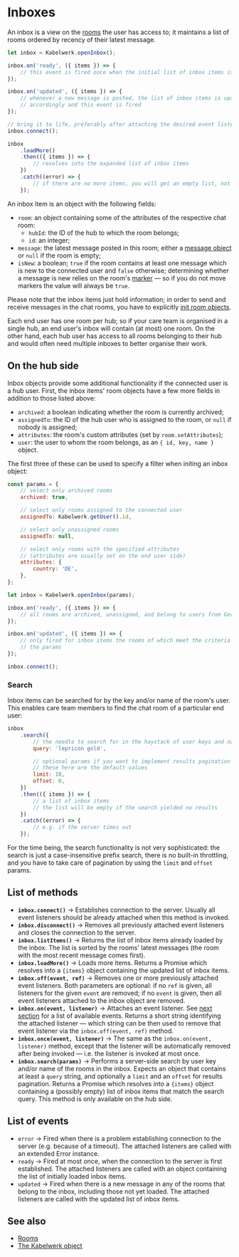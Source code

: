 # Inboxes

An inbox is a view on the [rooms](./rooms.md) the user has access to; it maintains a list of rooms ordered by recency of their latest message.

```js
let inbox = Kabelwerk.openInbox();

inbox.on('ready', ({ items }) => {
    // this event is fired once when the initial list of inbox items is loaded
});

inbox.on('updated', ({ items }) => {
    // whenever a new message is posted, the list of inbox items is updated
    // accordingly and this event is fired
});

// bring it to life, preferably after attaching the desired event listeners
inbox.connect();

inbox
    .loadMore()
    .then(({ items }) => {
        // resolves into the expanded list of inbox items
    })
    .catch((error) => {
        // if there are no more items, you will get an empty list, not an error
    });
```

An inbox item is an object with the following fields:

-   `room`: an object containing some of the attributes of the respective chat room:
    -   `hubId`: the ID of the hub to which the room belongs;
    -   `id`: an integer;
-   `message`: the latest message posted in this room; either a [message object](./rooms.md#messaging) or `null` if the room is empty;
-   `isNew`: a boolean; `true` if the room contains at least one message which is new to the connected user and `false` otherwise; determining whether a message is new relies on the room's [marker](./rooms.md#markers) — so if you do not move markers the value will always be `true`.

Please note that the inbox items just hold information; in order to send and receive messages in the chat rooms, you have to explicitly [init room objects](./rooms.md).

Each end user has one room per hub; so if your care team is organised in a single hub, an end user's inbox will contain (at most) one room. On the other hand, each hub user has access to all rooms belonging to their hub and would often need multiple inboxes to better organise their work.

## On the hub side

Inbox objects provide some additional functionality if the connected user is a hub user. First, the inbox items' room objects have a few more fields in addition to those listed above:

-   `archived`: a boolean indicating whether the room is currently archived;
-   `assignedTo`: the ID of the hub user who is assigned to the room, or `null` if nobody is assigned;
-   `attributes`: the room's custom attributes (set by `room.setAttributes`);
-   `user`: the user to whom the room belongs, as an `{ id, key, name }` object.

The first three of these can be used to specify a filter when initing an inbox object:

```js
const params = {
    // select only archived rooms
    archived: true,

    // select only rooms assigned to the connected user
    assignedTo: Kabelwerk.getUser().id,

    // select only unassigned rooms
    assignedTo: null,

    // select only rooms with the specified attributes
    // (attributes are usually set on the end user side)
    attributes: {
        country: 'DE',
    },
};

let inbox = Kabelwerk.openInbox(params);

inbox.on('ready', ({ items }) => {
    // all rooms are archived, unassigned, and belong to users from Germany
});

inbox.on('updated', ({ items }) => {
    // only fired for inbox items the rooms of which meet the criteria set by
    // the params
});

inbox.connect();
```

### Search

Inbox items can be searched for by the key and/or name of the room's user. This enables care team members to find the chat room of a particular end user:

```js
inbox
    .search({
        // the needle to search for in the haystack of user keys and names
        query: 'lepricon gold',

        // optional params if you want to implement results pagination
        // these here are the default values
        limit: 10,
        offset: 0,
    })
    .then(({ items }) => {
        // a list of inbox items
        // the list will be empty if the search yielded no results
    })
    .catch((error) => {
        // e.g. if the server times out
    });
```

For the time being, the search functionality is not very sophisticated: the search is just a case-insensitive prefix search, there is no built-in throttling, and you have to take care of pagination by using the `limit` and `offset` params.

## List of methods

-   **`inbox.connect()`** → Establishes connection to the server. Usually all event listeners should be already attached when this method is invoked.
-   **`inbox.disconnect()`** → Removes all previously attached event listeners and closes the connection to the server.
-   **`inbox.listItems()`** → Returns the list of inbox items already loaded by the inbox. The list is sorted by the rooms' latest messages (the room with the most recent message comes first).
-   **`inbox.loadMore()`** → Loads more items. Returns a Promise which resolves into a `{items}` object containing the updated list of inbox items.
-   **`inbox.off(event, ref)`** → Removes one or more previously attached event listeners. Both parameters are optional: if no `ref` is given, all listeners for the given `event` are removed; if no `event` is given, then all event listeners attached to the inbox object are removed.
-   **`inbox.on(event, listener)`** → Attaches an event listener. See [next section](#list-of-events) for a list of available events. Returns a short string identifying the attached listener — which string can be then used to remove that event listener via the `inbox.off(event, ref)` method.
-   **`inbox.once(event, listener)`** → The same as the `inbox.on(event, listener)` method, except that the listener will be automatically removed after being invoked — i.e. the listener is invoked at most once.
-   **`inbox.search(params)`** → Performs a server-side search by user key and/or name of the rooms in the inbox. Expects an object that contains at least a `query` string, and optionally a `limit` and an `offset` for results pagination. Returns a Promise which resolves into a `{items}` object containing a (possibly empty) list of inbox items that match the search query. This method is only available on the hub side.

## List of events

-   `error` → Fired when there is a problem establishing connection to the server (e.g. because of a timeout). The attached listeners are called with an extended Error instance.
-   `ready` → Fired at most once, when the connection to the server is first established. The attached listeners are called with an object containing the list of initially loaded inbox items.
-   `updated` → Fired when there is a new message in any of the rooms that belong to the inbox, including those not yet loaded. The attached listeners are called with the updated list of inbox items.

## See also

-   [Rooms](./rooms.md)
-   [The Kabelwerk object](./kabelwerk.md)

